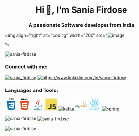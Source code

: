 <h1 align="center">Hi 👋, I'm Sania Firdose</h1>
<h3 align="center">A passionate Software developer from India</h3>

<img align="right" alt="coding" width="200" src="![image](https://github.com/user-attachments/assets/acf8dca0-703d-4449-a61c-c0691a65f5b3)

  
">

<p align="left"> <img src="https://komarev.com/ghpvc/?username=sania-firdose&label=Profile%20views&color=0e75b6&style=flat" alt="sania-firdose" /> </p>

<h3 align="left">Connect with me:</h3>
<p align="left">
<a href="https://twitter.com/sania_firdose" target="blank"><img align="center" src="https://raw.githubusercontent.com/rahuldkjain/github-profile-readme-generator/master/src/images/icons/Social/twitter.svg" alt="sania_firdose" height="30" width="40" /></a>
<a href="https://linkedin.com/in/https://www.linkedin.com/in/sania-firdose" target="blank"><img align="center" src="https://raw.githubusercontent.com/rahuldkjain/github-profile-readme-generator/master/src/images/icons/Social/linked-in-alt.svg" alt="https://www.linkedin.com/in/sania-firdose" height="30" width="40" /></a>
</p>

<h3 align="left">Languages and Tools:</h3>
<p align="left"> <a href="https://www.w3schools.com/css/" target="_blank" rel="noreferrer"> <img src="https://raw.githubusercontent.com/devicons/devicon/master/icons/css3/css3-original-wordmark.svg" alt="css3" width="40" height="40"/> </a> <a href="https://www.w3.org/html/" target="_blank" rel="noreferrer"> <img src="https://raw.githubusercontent.com/devicons/devicon/master/icons/html5/html5-original-wordmark.svg" alt="html5" width="40" height="40"/> </a> <a href="https://www.java.com" target="_blank" rel="noreferrer"> <img src="https://raw.githubusercontent.com/devicons/devicon/master/icons/java/java-original.svg" alt="java" width="40" height="40"/> </a> <a href="https://developer.mozilla.org/en-US/docs/Web/JavaScript" target="_blank" rel="noreferrer"> <img src="https://raw.githubusercontent.com/devicons/devicon/master/icons/javascript/javascript-original.svg" alt="javascript" width="40" height="40"/> </a> <a href="https://kafka.apache.org/" target="_blank" rel="noreferrer"> <img src="https://www.vectorlogo.zone/logos/apache_kafka/apache_kafka-icon.svg" alt="kafka" width="40" height="40"/> </a> <a href="https://www.mysql.com/" target="_blank" rel="noreferrer"> <img src="https://raw.githubusercontent.com/devicons/devicon/master/icons/mysql/mysql-original-wordmark.svg" alt="mysql" width="40" height="40"/> </a> <a href="https://reactjs.org/" target="_blank" rel="noreferrer"> <img src="https://raw.githubusercontent.com/devicons/devicon/master/icons/react/react-original-wordmark.svg" alt="react" width="40" height="40"/> </a> <a href="https://spring.io/" target="_blank" rel="noreferrer"> <img src="https://www.vectorlogo.zone/logos/springio/springio-icon.svg" alt="spring" width="40" height="40"/> </a> </p>

<p><img align="left" src="https://github-readme-stats.vercel.app/api/top-langs?username=sania-firdose&show_icons=true&locale=en&layout=compact" alt="sania-firdose" /></p>

<p>&nbsp;<img align="center" src="https://github-readme-stats.vercel.app/api?username=sania-firdose&show_icons=true&locale=en" alt="sania-firdose" /></p>

<p><img align="center" src="https://github-readme-streak-stats.herokuapp.com/?user=sania-firdose&" alt="sania-firdose" /></p>

